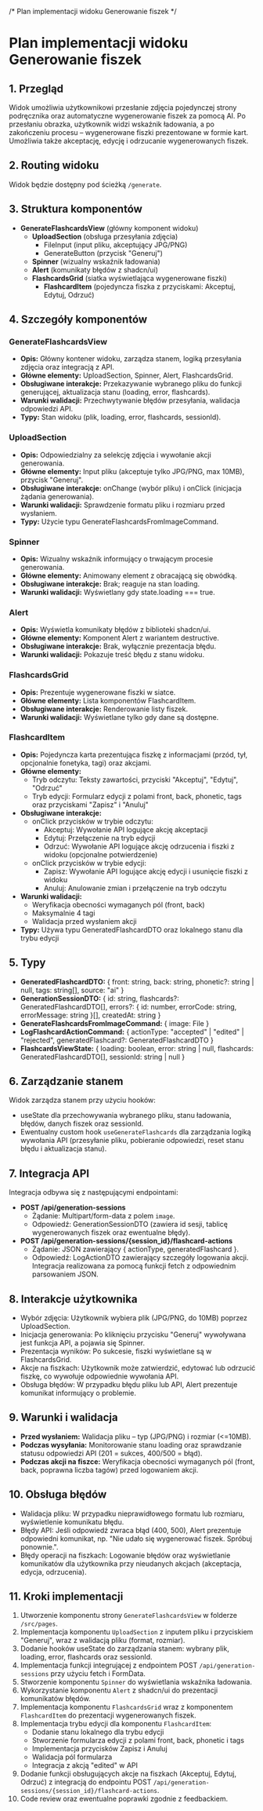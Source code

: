 /* Plan implementacji widoku Generowanie fiszek */
# Plan implementacji widoku Generowanie fiszek

## 1. Przegląd
Widok umożliwia użytkownikowi przesłanie zdjęcia pojedynczej strony podręcznika oraz automatyczne wygenerowanie fiszek za pomocą AI. Po przesłaniu obrazka, użytkownik widzi wskaźnik ładowania, a po zakończeniu procesu – wygenerowane fiszki prezentowane w formie kart. Umożliwia także akceptację, edycję i odrzucanie wygenerowanych fiszek.

## 2. Routing widoku
Widok będzie dostępny pod ścieżką `/generate`.

## 3. Struktura komponentów
- **GenerateFlashcardsView** (główny komponent widoku)
  - **UploadSection** (obsługa przesyłania zdjęcia)
    - FileInput (input pliku, akceptujący JPG/PNG)
    - GenerateButton (przycisk "Generuj")
  - **Spinner** (wizualny wskaźnik ładowania)
  - **Alert** (komunikaty błędów z shadcn/ui)
  - **FlashcardsGrid** (siatka wyświetlająca wygenerowane fiszki)
    - **FlashcardItem** (pojedyncza fiszka z przyciskami: Akceptuj, Edytuj, Odrzuć)

## 4. Szczegóły komponentów

### GenerateFlashcardsView
- **Opis:** Główny kontener widoku, zarządza stanem, logiką przesyłania zdjęcia oraz integracją z API.
- **Główne elementy:** UploadSection, Spinner, Alert, FlashcardsGrid.
- **Obsługiwane interakcje:** Przekazywanie wybranego pliku do funkcji generującej, aktualizacja stanu (loading, error, flashcards).
- **Warunki walidacji:** Przechwytywanie błędów przesyłania, walidacja odpowiedzi API.
- **Typy:** Stan widoku (plik, loading, error, flashcards, sessionId).

### UploadSection
- **Opis:** Odpowiedzialny za selekcję zdjęcia i wywołanie akcji generowania.
- **Główne elementy:** Input pliku (akceptuje tylko JPG/PNG, max 10MB), przycisk "Generuj".
- **Obsługiwane interakcje:** onChange (wybór pliku) i onClick (inicjacja żądania generowania).
- **Warunki walidacji:** Sprawdzenie formatu pliku i rozmiaru przed wysłaniem.
- **Typy:** Użycie typu GenerateFlashcardsFromImageCommand.

### Spinner
- **Opis:** Wizualny wskaźnik informujący o trwającym procesie generowania.
- **Główne elementy:** Animowany element z obracającą się obwódką.
- **Obsługiwane interakcje:** Brak; reaguje na stan loading.
- **Warunki walidacji:** Wyświetlany gdy state.loading === true.

### Alert
- **Opis:** Wyświetla komunikaty błędów z biblioteki shadcn/ui.
- **Główne elementy:** Komponent Alert z wariantem destructive.
- **Obsługiwane interakcje:** Brak, wyłącznie prezentacja błędu.
- **Warunki walidacji:** Pokazuje treść błędu z stanu widoku.

### FlashcardsGrid
- **Opis:** Prezentuje wygenerowane fiszki w siatce.
- **Główne elementy:** Lista komponentów FlashcardItem.
- **Obsługiwane interakcje:** Renderowanie listy fiszek.
- **Warunki walidacji:** Wyświetlane tylko gdy dane są dostępne.

### FlashcardItem
- **Opis:** Pojedyncza karta prezentująca fiszkę z informacjami (przód, tył, opcjonalnie fonetyka, tagi) oraz akcjami.
- **Główne elementy:** 
  - Tryb odczytu: Teksty zawartości, przyciski "Akceptuj", "Edytuj", "Odrzuć"
  - Tryb edycji: Formularz edycji z polami front, back, phonetic, tags oraz przyciskami "Zapisz" i "Anuluj"
- **Obsługiwane interakcje:** 
  - onClick przycisków w trybie odczytu:
    - Akceptuj: Wywołanie API logujące akcję akceptacji
    - Edytuj: Przełączenie na tryb edycji
    - Odrzuć: Wywołanie API logujące akcję odrzucenia i fiszki z widoku (opcjonalne potwierdzenie)
  - onClick przycisków w trybie edycji:
    - Zapisz: Wywołanie API logujące akcję edycji i usunięcie fiszki z widoku
    - Anuluj: Anulowanie zmian i przełączenie na tryb odczytu
- **Warunki walidacji:** 
  - Weryfikacja obecności wymaganych pól (front, back)
  - Maksymalnie 4 tagi
  - Walidacja przed wysłaniem akcji
- **Typy:** Używa typu GeneratedFlashcardDTO oraz lokalnego stanu dla trybu edycji

## 5. Typy
- **GeneratedFlashcardDTO:** { front: string, back: string, phonetic?: string | null, tags: string[], source: "ai" }
- **GenerationSessionDTO:** { id: string, flashcards?: GeneratedFlashcardDTO[], errors?: { id: number, errorCode: string, errorMessage: string }[], createdAt: string }
- **GenerateFlashcardsFromImageCommand:** { image: File }
- **LogFlashcardActionCommand:** { actionType: "accepted" | "edited" | "rejected", generatedFlashcard?: GeneratedFlashcardDTO }
- **FlashcardsViewState:** { loading: boolean, error: string | null, flashcards: GeneratedFlashcardDTO[], sessionId: string | null }

## 6. Zarządzanie stanem
Widok zarządza stanem przy użyciu hooków:
- useState dla przechowywania wybranego pliku, stanu ładowania, błędów, danych fiszek oraz sessionId.
- Ewentualny custom hook `useGenerateFlashcards` dla zarządzania logiką wywołania API (przesyłanie pliku, pobieranie odpowiedzi, reset stanu błędu i aktualizacja stanu).

## 7. Integracja API
Integracja odbywa się z następującymi endpointami:
- **POST /api/generation-sessions**
  - Żądanie: Multipart/form-data z polem `image`.
  - Odpowiedź: GenerationSessionDTO (zawiera id sesji, tablicę wygenerowanych fiszek oraz ewentualne błędy).
- **POST /api/generation-sessions/{session_id}/flashcard-actions**
  - Żądanie: JSON zawierający { actionType, generatedFlashcard }.
  - Odpowiedź: LogActionDTO zawierający szczegóły logowania akcji.
Integracja realizowana za pomocą funkcji fetch z odpowiednim parsowaniem JSON.

## 8. Interakcje użytkownika
- Wybór zdjęcia: Użytkownik wybiera plik (JPG/PNG, do 10MB) poprzez UploadSection.
- Inicjacja generowania: Po kliknięciu przycisku "Generuj" wywoływana jest funkcja API, a pojawia się Spinner.
- Prezentacja wyników: Po sukcesie, fiszki wyświetlane są w FlashcardsGrid.
- Akcje na fiszkach: Użytkownik może zatwierdzić, edytować lub odrzucić fiszkę, co wywołuje odpowiednie wywołania API.
- Obsługa błędów: W przypadku błędu pliku lub API, Alert prezentuje komunikat informujący o problemie.

## 9. Warunki i walidacja
- **Przed wysłaniem:** Walidacja pliku – typ (JPG/PNG) i rozmiar (<=10MB).
- **Podczas wysyłania:** Monitorowanie stanu loading oraz sprawdzanie statusu odpowiedzi API (201 = sukces, 400/500 = błąd).
- **Podczas akcji na fiszce:** Weryfikacja obecności wymaganych pól (front, back, poprawna liczba tagów) przed logowaniem akcji.

## 10. Obsługa błędów
- Walidacja pliku: W przypadku nieprawidłowego formatu lub rozmiaru, wyświetlenie komunikatu błędu.
- Błędy API: Jeśli odpowiedź zwraca błąd (400, 500), Alert prezentuje odpowiedni komunikat, np. "Nie udało się wygenerować fiszek. Spróbuj ponownie.".
- Błędy operacji na fiszkach: Logowanie błędów oraz wyświetlanie komunikatów dla użytkownika przy nieudanych akcjach (akceptacja, edycja, odrzucenia).

## 11. Kroki implementacji
1. Utworzenie komponentu strony `GenerateFlashcardsView` w folderze `/src/pages`.
2. Implementacja komponentu `UploadSection` z inputem pliku i przyciskiem "Generuj", wraz z walidacją pliku (format, rozmiar).
3. Dodanie hooków useState do zarządzania stanem: wybrany plik, loading, error, flashcards oraz sessionId.
4. Implementacja funkcji integrującej z endpointem POST `/api/generation-sessions` przy użyciu fetch i FormData.
5. Stworzenie komponentu `Spinner` do wyświetlania wskaźnika ładowania.
6. Wykorzystanie komponentu `Alert` z shadcn/ui do prezentacji komunikatów błędów.
7. Implementacja komponentu `FlashcardsGrid` wraz z komponentem `FlashcardItem` do prezentacji wygenerowanych fiszek.
8. Implementacja trybu edycji dla komponentu `FlashcardItem`:
   - Dodanie stanu lokalnego dla trybu edycji
   - Stworzenie formularza edycji z polami front, back, phonetic i tags
   - Implementacja przycisków Zapisz i Anuluj
   - Walidacja pól formularza
   - Integracja z akcją "edited" w API
9. Dodanie funkcji obsługujących akcje na fiszkach (Akceptuj, Edytuj, Odrzuć) z integracją do endpointu POST `/api/generation-sessions/{session_id}/flashcard-actions`.
10. Code review oraz ewentualne poprawki zgodnie z feedbackiem. 